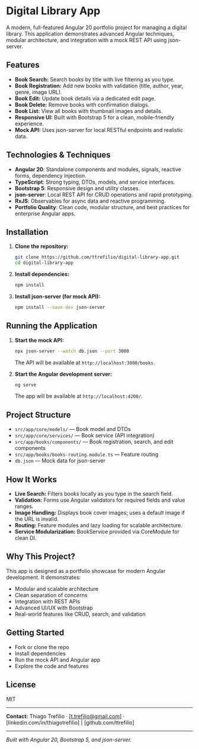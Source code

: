 # Digital Library App

A modern, full-featured Angular 20 portfolio project for managing a digital library. This application demonstrates advanced Angular techniques, modular architecture, and integration with a mock REST API using json-server.

## Features

- **Book Search:** Search books by title with live filtering as you type.
- **Book Registration:** Add new books with validation (title, author, year, genre, image URL).
- **Book Edit:** Update book details via a dedicated edit page.
- **Book Delete:** Remove books with confirmation dialogs.
- **Book List:** View all books with thumbnail images and details.
- **Responsive UI:** Built with Bootstrap 5 for a clean, mobile-friendly experience.
- **Mock API:** Uses json-server for local RESTful endpoints and realistic data.

## Technologies & Techniques

- **Angular 20**: Standalone components and modules, signals, reactive forms, dependency injection.
- **TypeScript**: Strong typing, DTOs, models, and service interfaces.
- **Bootstrap 5**: Responsive design and utility classes.
- **json-server**: Local REST API for CRUD operations and rapid prototyping.
- **RxJS**: Observables for async data and reactive programming.
- **Portfolio Quality**: Clean code, modular structure, and best practices for enterprise Angular apps.

## Installation

1. **Clone the repository:**
   ```bash
   git clone https://github.com/ttrefilio/digital-library-app.git
   cd digital-library-app
   ```
2. **Install dependencies:**
   ```bash
   npm install
   ```
3. **Install json-server (for mock API):**
   ```bash
   npm install --save-dev json-server
   ```

## Running the Application

1. **Start the mock API:**

   ```bash
   npx json-server --watch db.json --port 3000
   ```

   The API will be available at `http://localhost:3000/books`.

2. **Start the Angular development server:**
   ```bash
   ng serve
   ```
   The app will be available at `http://localhost:4200/`.

## Project Structure

- `src/app/core/models/` — Book model and DTOs
- `src/app/core/services/` — Book service (API integration)
- `src/app/books/components/` — Book registration, search, and edit components
- `src/app/books/books-routing.module.ts` — Feature routing
- `db.json` — Mock data for json-server

## How It Works

- **Live Search:** Filters books locally as you type in the search field.
- **Validation:** Forms use Angular validators for required fields and value ranges.
- **Image Handling:** Displays book cover images; uses a default image if the URL is invalid.
- **Routing:** Feature modules and lazy loading for scalable architecture.
- **Service Modularization:** BookService provided via CoreModule for clean DI.

## Why This Project?

This app is designed as a portfolio showcase for modern Angular development. It demonstrates:

- Modular and scalable architecture
- Clean separation of concerns
- Integration with REST APIs
- Advanced UI/UX with Bootstrap
- Real-world features like CRUD, search, and validation

## Getting Started

- Fork or clone the repo
- Install dependencies
- Run the mock API and Angular app
- Explore the code and features

## License

MIT

---

**Contact:** Thiago Trefilio · [t.trefilio@gmail.com] · [linkedin.com/in/thiagotrefilio] | [github.com/ttrefilio]

---

_Built with Angular 20, Bootstrap 5, and json-server._
